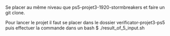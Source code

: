 Se placer au même niveau que ps5-projet3-1920-stormbreakers et faire un git clone.


Pour lancer le projet il faut se placer dans le dossier verificator-projet3-ps5 puis effectuer la commande dans un bash
$ ./result_of_5_input.sh

